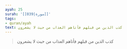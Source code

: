 ```yaml
---
ayah: 25
surah: '[[039|سورة]]'
tags:
- quran/ayah
text: كذب الذين من قبلهم فأتاهم العذاب من حيث لا يشعرون
---
```

> كذب الذين من قبلهم فأتاهم العذاب من حيث لا يشعرون
